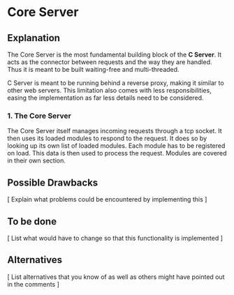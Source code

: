 Core Server
=====

Explanation
-----------

The Core Server is the most fundamental building block of the **C Server**.
It acts as the connector between requests and the way they are handled.
Thus it is meant to be built waiting-free and multi-threaded.

C Server is meant to be running behind a reverse proxy, making it similar to
other web servers. This limitation also comes with less responsibilities, easing
the implementation as far less details need to be considered.

### 1. The Core Server

The Core Server itself manages incoming requests through a tcp socket. It then
uses its loaded modules to respond to the request. It does so by looking up its
own list of loaded modules. Each module has to be registered on load. This data
is then used to process the request. Modules are covered in their own section.



Possible Drawbacks
------------------

[ Explain what problems could be encountered by implementing this ]

To be done
----------

[ List what would have to change so that this functionality is implemented ]

Alternatives
------------

[ List alternatives that you know of as well as others might have pointed out
in the comments ]
